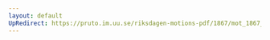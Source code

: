```yaml
---
layout: default
UpRedirect: https://pruto.im.uu.se/riksdagen-motions-pdf/1867/mot_1867__ak__275/mot_1867__ak__275-004.pdf
---
```

